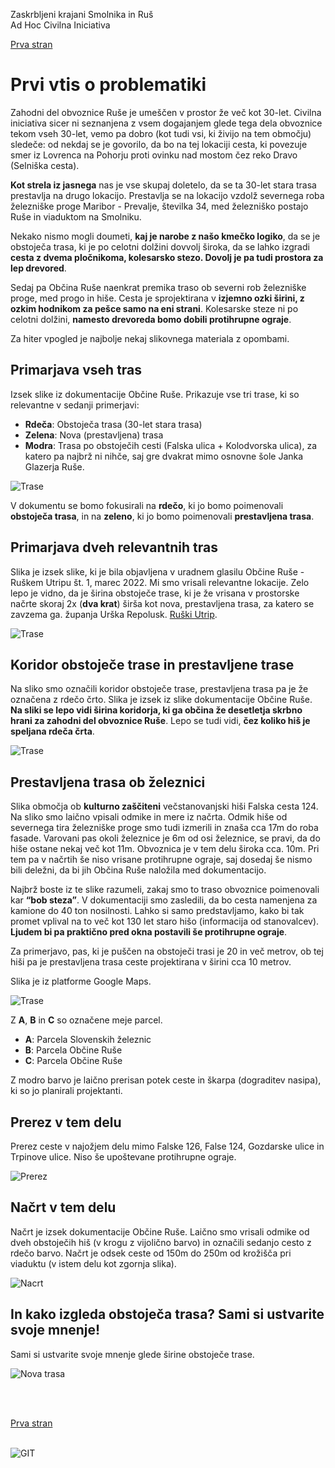 
Zaskrbljeni krajani Smolnika in Ruš
<br/>
Ad Hoc Civilna Iniciativa 

[Prva stran](index.md)

# Prvi vtis o problematiki
	
Zahodni del obvoznice Ruše je umeščen v prostor že več kot 30-let. Civilna iniciativa
sicer ni seznanjena z vsem dogajanjem glede tega dela obvoznice tekom vseh 30-let, 
vemo pa dobro (kot tudi vsi, ki živijo na tem območju) sledeče: od nekdaj se je govorilo, 
da bo na tej lokaciji cesta, ki povezuje smer iz Lovrenca na Pohorju proti ovinku 
nad mostom čez reko Dravo (Selniška cesta).

**Kot strela iz jasnega** nas je vse skupaj doletelo, da se ta 30-let stara trasa
prestavlja na drugo lokacijo. Prestavlja se na lokacijo vzdolž severnega roba železniške 
proge Maribor - Prevalje, številka 34, med železniško postajo Ruše in viaduktom na Smolniku.

Nekako nismo mogli doumeti, **kaj je narobe z našo kmečko logiko**, da se je obstoječa trasa, 
ki je po celotni dolžini dovvolj široka, da se lahko izgradi **cesta z dvema pločnikoma, 
kolesarsko stezo. Dovolj je pa tudi prostora za lep drevored**.

Sedaj pa Občina Ruše naenkrat premika traso ob severni rob železniške proge, med progo in hiše.
Cesta je sprojektirana v **izjemno ozki širini, z ozkim hodnikom za pešce samo na eni strani**. 
Kolesarske steze ni po celotni dolžini, **namesto drevoreda bomo dobili protihrupne
ograje**.

Za hiter vpogled je najbolje nekaj slikovnega materiala z opombami.

## Primarjava vseh tras 

Izsek slike iz dokumentacije Občine Ruše. Prikazuje vse tri trase, ki so relevantne v sedanji primerjavi:
- **Rdeča**:  Obstoječa trasa (30-let stara trasa)
- **Zelena**: Nova (prestavljena) trasa
- **Modra**:  Trasa po obstoječih cesti (Falska ulica + Kolodvorska ulica), za katero pa najbrž ni nihče, 
              saj gre dvakrat mimo osnovne šole Janka Glazerja Ruše.

![Trase](./pic/2022-04-01-VseVarianteTras.png)

V dokumentu se bomo fokusirali na **rdečo**, ki jo bomo poimenovali **obstoječa trasa**, in na
**zeleno**, ki jo bomo poimenovali **prestavljena trasa**.

## Primarjava dveh relevantnih tras 

Slika je izsek slike, ki je bila objavljena v uradnem glasilu Občine Ruše - Ruškem Utripu št. 1, 
marec 2022. Mi smo vrisali relevantne lokacije. Zelo lepo je vidno, da je širina obstoječe trase, 
ki je že vrisana v prostorske načrte skoraj 2x (**dva krat**) širša kot nova, prestavljena trasa, 
za katero se zavzema ga. županja Urška Repolusk. [Ruški Utrip](https://ruse.si/objava/604392).

![Trase](./pic/2022-03-14-Trasa.png)

## Koridor obstoječe trase in prestavljene trase

Na sliko smo označili koridor obstoječe trase, prestavljena trasa pa je že označena z rdečo črto. 
Slika je izsek iz slike dokumentacije Občine Ruše. **Na sliki se lepo vidi širina koridorja, ki 
ga občina že desetletja skrbno hrani za zahodni del obvoznice Ruše**. Lepo se tudi vidi, **čez koliko 
hiš je speljana rdeča črta**.

![Trase](./pic/2022+03-23-SlikaIzStrokovnihPrilog-06.png)

## Prestavljena trasa ob železnici

Slika območja ob **kulturno zaščiteni** večstanovanjski hiši Falska cesta 124. Na sliko smo laično 
vpisali odmike in mere iz načrta. Odmik hiše od severnega tira železniške proge smo tudi izmerili 
in znaša cca 17m do roba fasade. Varovani pas okoli železnice je 6m od osi železnice, se pravi, 
da do hiše ostane nekaj več kot 11m. Obvoznica je v tem delu široka cca. 10m. Pri tem pa v načrtih 
še niso vrisane protihrupne ograje, saj dosedaj še nismo bili deležni, da bi jih Občina Ruše naložila
med dokumentacijo.

Najbrž boste iz te slike razumeli, zakaj smo to traso obvoznice poimenovali kar **“bob steza”**. 
V dokumentaciji smo zasledili, da bo cesta namenjena za kamione do 40 ton nosilnosti. Lahko si samo 
predstavljamo, kako bi tak promet vplival na to več kot 130 let staro hišo (informacija od stanovalcev). 
**Ljudem bi pa praktično pred okna postavili še protihrupne ograje**.

Za primerjavo, pas, ki je puščen na obstoječi trasi je 20 in več metrov, ob tej hiši pa je prestavljena
trasa ceste projektirana v širini cca 10 metrov.

Slika je iz platforme Google Maps.

![Trase](./pic/2022-02-11-Falska-124-02-03.png)

Z **A**, **B** in **C** so označene meje parcel.

- **A**: Parcela Slovenskih železnic
- **B**: Parcela Občine Ruše
- **C**: Parcela Občine Ruše

Z modro barvo je laično prerisan potek ceste in škarpa (dograditev nasipa), ki so jo planirali 
projektanti.


## Prerez v tem delu

Prerez ceste v najožjem delu mimo Falske 126, False 124, Gozdarske ulice in Trpinove ulice. Niso še 
upoštevane protihrupne ograje.

![Prerez](./pic/2022-04-01-nacrt.png)

## Načrt v tem delu

Načrt je izsek dokumentacije Občine Ruše. Laično smo vrisali odmike od dveh obstoječih hiš (v krogu z 
vijolično barvo) in označili sedanjo cesto z rdečo barvo. Načrt je odsek ceste od 150m do 250m od 
krožišča pri viaduktu (v istem delu kot zgornja slika).

![Nacrt](./pic/2022-04-01-Odmiki.png)


## In kako izgleda obstoječa trasa? Sami si ustvarite svoje mnenje!

Sami si ustvarite svoje mnenje glede širine obstoječe trase.

![Nova trasa](./pic/2022-04-08-ObstojecaTrasa-01-small-02.jpg)

<br/>
<br/>

[Prva stran](index.md)
<br/>
<br/>

![GIT](./pic/status_work_green_64x64.png)